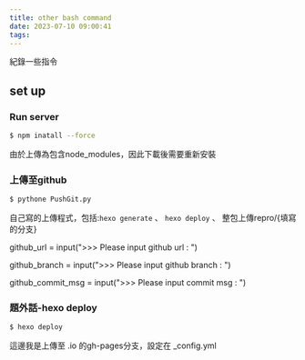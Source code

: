```yaml
---
title: other bash command
date: 2023-07-10 09:00:41
tags:
---
```

紀錄一些指令
## set up

### Run server

``` bash
$ npm inatall --force
```

由於上傳為包含node_modules，因此下載後需要重新安裝

### 上傳至github

``` bash
$ pythone PushGit.py
```

自己寫的上傳程式，包括:`hexo generate` 、 `hexo deploy` 、 整包上傳repro/{填寫的分支}

github_url = input(">>> Please input github url : ")

github_branch = input(">>> Please input github branch : ")

github_commit_msg = input(">>> Please input commit msg : ")

### 題外話-hexo deploy

``` bash
$ hexo deploy
```

這邊我是上傳至 .io 的gh-pages分支，設定在 _config.yml
